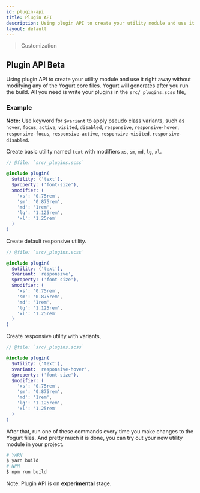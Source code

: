 ```yaml
---
id: plugin-api
title: Plugin API
description: Using plugin API to create your utility module and use it right away without modifying any of the Yogurt core files.
layout: default
---
```


> Customization

## Plugin API <span class="ml-1 px-2 py-1 text-sm text-gray-600 bg-gray-300">Beta</span>

Using plugin API to create your utility module and use it right away without modifying any of the Yogurt core files. Yogurt will generates after you run the build. All you need is write your plugins in the `src/_plugins.scss` file,

### Example

**Note:** Use keyword for `$variant` to apply pseudo class variants, such as `hover`, `focus`, `active`, `visited`, `disabled`, `responsive`, `responsive-hover`, `responsive-focus`, `responsive-active`, `responsive-visited`, `responsive-disabled`.

Create basic utility named `text` with modifiers `xs`, `sm`, `md`, `lg`, `xl`.

```scss
// @file: `src/_plugins.scss`

@include plugin(
  $utility: ('text'),
  $property: ('font-size'),
  $modifier: (
    'xs': '0.75rem',
    'sm': '0.875rem',
    'md': '1rem',
    'lg': '1.125rem',
    'xl': '1.25rem'
  )
)
```

Create default responsive utility.

```scss
// @file: `src/_plugins.scss`

@include plugin(
  $utility: ('text'),
  $variant: 'responsive',
  $property: ('font-size'),
  $modifier: (
    'xs': '0.75rem',
    'sm': '0.875rem',
    'md': '1rem',
    'lg': '1.125rem',
    'xl': '1.25rem'
  )
)
```

Create responsive utility with variants,

```scss
// @file: `src/_plugins.scss`

@include plugin(
  $utility: ('text'),
  $variant: 'responsive-hover',
  $property: ('font-size'),
  $modifier: (
    'xs': '0.75rem',
    'sm': '0.875rem',
    'md': '1rem',
    'lg': '1.125rem',
    'xl': '1.25rem'
  )
)
```

After that, run one of these commands every time you make changes to the Yogurt files. And pretty much it is done, you can try out your new utility module in your project.

```bash
# YARN
$ yarn build
# NPM
$ npm run build
```

<y class="my-4 p-3 border-l-8 border-orange-600 text-orange-600 bg-orange-200">
  <span class="pr-1 font-semibold">
    Note:
  </span>
  Plugin API is on
  <strong>
    experimental
  </strong>
  stage.
</y>